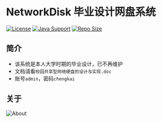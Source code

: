 # NetworkDisk 毕业设计网盘系统

[![License](https://img.shields.io/github/license/ALI1416/NetworkDisk?label=License)](https://opensource.org/licenses/BSD-3-Clause)
[![Java Support](https://img.shields.io/badge/Java-9+-green)](https://openjdk.org/)
[![Repo Size](https://img.shields.io/github/repo-size/ALI1416/NetworkDisk?label=Repo%20Size&color=success)](https://github.com/ALI1416/NetworkDisk/archive/refs/heads/master.zip)

## 简介

- 该系统是本人大学时期的毕业设计，已不再维护
- 文档请看`校园共享型网络硬盘的设计与实现.doc`
- 账号`admin`，密码`chengkai`

## 关于

<picture>
  <source media="(prefers-color-scheme: dark)" srcset="https://www.404z.cn/images/about.dark.svg">
  <img alt="About" src="https://www.404z.cn/images/about.light.svg">
</picture>
